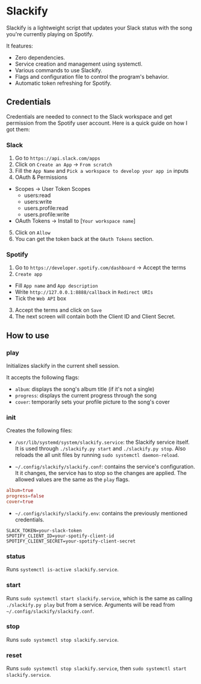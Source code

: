 # Slackify

Slackify is a lightweight script that updates your Slack status with the song
you're currently playing on Spotify.

It features:
- Zero dependencies.
- Service creation and management using systemctl.
- Various commands to use Slackify.
- Flags and configuration file to control the program's behavior.
- Automatic token refreshing for Spotify.

## Credentials

Credentials are needed to connect to the Slack workspace and get permission from
the Spotify user account. Here is a quick guide on how I got them:

### Slack

1. Go to `https://api.slack.com/apps`
2. Click on `Create an App` -> `From scratch`
3. Fill the `App Name` and `Pick a workspace to develop your app in` inputs
4. OAuth & Permissions
  - Scopes -> User Token Scopes
    - users:read
    - users:write
    - users.profile:read
    - users.profile:write
  - OAuth Tokens -> Install to [`Your workspace name`]
5. Click on `Allow`
6. You can get the token back at the `OAuth Tokens` section.

### Spotify

1. Go to `https://developer.spotify.com/dashboard` -> Accept the terms
2. `Create app`
  - Fill `App name` and `App description`
  - Write `http://127.0.0.1:8888/callback` in `Redirect URIs`
  - Tick the `Web API` box
3. Accept the terms and click on `Save`
4. The next screen will contain both the Client ID and Client Secret.

## How to use

### play

Initializes slackify in the current shell session.

It accepts the following flags:
  - `album`: displays the song's album title (if it's not a single)
  - `progress`: displays the current progress through the song
  - `cover`: temporarily sets your profile picture to the song's cover

### init

Creates the following files:
- `/usr/lib/systemd/system/slackify.service`: the Slackify service itself.\
It is used through `./slackify.py start` and `./slackify.py stop`.
Also reloads the all unit files by running `sudo systemctl daemon-reload`.

- `~/.config/slackify/slackify.conf`: contains the service's configuration.\
It it changes, the service has to stop so the changes are applied.
The allowed values are the same as the `play` flags. 
```conf
album=true
progress=false
cover=true
```

- `~/.config/slackify/slackify.env`: contains the previously mentioned credentials.
```env
SLACK_TOKEN=your-slack-token
SPOTIFY_CLIENT_ID=your-spotify-client-id
SPOTIFY_CLIENT_SECRET=your-spotify-client-secret
```

### status

Runs `systemctl is-active slackify.service`.

### start

Runs `sudo systemctl start slackify.service`, which is the same as
calling `./slackify.py play` but from a service. Arguments will be read from
`~/.config/slackify/slackify.conf`.

### stop

Runs `sudo systemctl stop slackify.service`.

### reset

Runs `sudo systemctl stop slackify.service`, then `sudo systemctl start slackify.service`.
